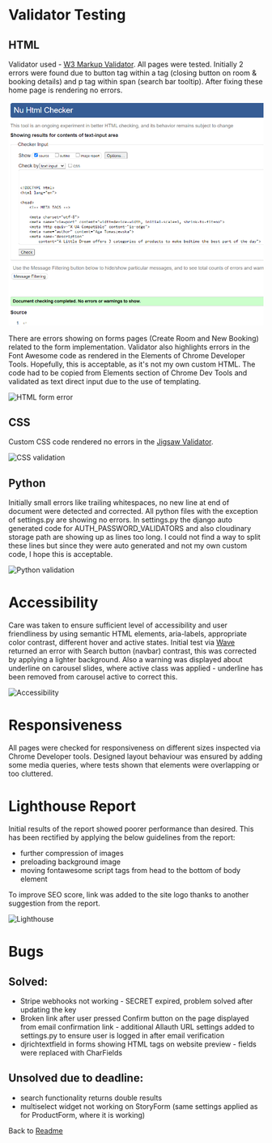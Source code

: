 # Validator Testing

## HTML

Validator used - [W3 Markup Validator](https://validator.w3.org/). All pages were tested. Initially 2 errors were found due to button
tag within a tag (closing button on room & booking details) and p tag within span (search bar tooltip). After fixing these home page is rendering no errors.

![HTML Validator](docs/testing/html_val.png)

There are errors showing on forms pages (Create Room and New Booking) related to the form implementation. Validator also highlights errors in the Font Awesome code as rendered in the Elements of Chrome Developer Tools. Hopefully, this is acceptable, as it's not my own custom HTML. The code had to be copied from Elements section of Chrome Dev Tools and validated as text direct input due to the use of templating.

![HTML form error](docs/readme_images/html_validator_form_error.png)

## CSS

Custom CSS code rendered no errors in the [Jigsaw Validator](https://jigsaw.w3.org/css-validator/).

![CSS validation](docs/readme_images/css_validation.png)

## Python
Initially small errors like trailing whitespaces, no new line at end of document were detected and corrected. All python files with the exception of settings.py are showing no errors.
In settings.py the django auto generated code for AUTH_PASSWORD_VALIDATORS and also cloudinary storage path are showing up as lines too long. I could not find a way to split these lines but since they were auto generated and not my own custom code, I hope this is acceptable.

![Python validation](docs/readme_images/pep8.png)

# Accessibility

Care was taken to ensure sufficient level of accessibility and user friendliness by using semantic HTML elements, aria-labels, appropriate color contrast, different hover and active states. Initial test via [Wave](https://wave.webaim.org/) returned an error with Search button (navbar) contrast, this was corrected by applying a lighter background. Also a warning was displayed about underline on carousel slides, where active class was applied - underline has been removed from carousel active to correct this.

![Accessibility](docs/readme_images/accessibility.png)

# Responsiveness

All pages were checked for responsiveness on different sizes inspected via Chrome Developer tools. Designed layout behaviour was ensured by adding some media queries, where tests shown that elements were overlapping or too cluttered.

# Lighthouse Report

Initial results of the report showed poorer performance than desired. This has been rectified by applying the below guidelines from the report:

- further compression of images
- preloading background image
- moving fontawesome script tags from head to the bottom of body element

To improve SEO score, link was added to the site logo thanks to another suggestion from the report.

![Lighthouse](docs/readme_images/lighthouse.png)

# Bugs

## Solved:
- Stripe webhooks not working - SECRET expired, problem solved after updating the key
- Broken link after user pressed Confirm button on the page displayed from email confirmation link - additional Allauth URL settings added to settings.py to ensure user is logged in after email verification
- djrichtextfield in forms showing HTML tags on website preview - fields were replaced with CharFields

## Unsolved due to deadline:
- search functionality returns double results
- multiselect widget not working on StoryForm (same settings applied as for ProductForm, where it is working)

Back to [Readme](README.md)

